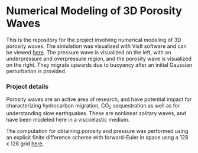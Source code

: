 # Numerical Modeling of 3D Porosity Waves

This is the repository for the project involving numerical modeling of 3D porosity waves. The simulation was visualized with VisIt software and can be viewed [here](https://drive.google.com/file/d/0B5JHF3TQfmV7NHRqR291Q29TVUk/view). The pressure wave is visualized on the left, with an underpressure and overpressure region, and the porosity wave is visualized on the right. They migrate upwards due to buoyancy after an initial Gaussian perturbation is provided.

### Project details

Porosity waves are an active area of research, and have potential impact for characterizing hydrocarbon migration, CO<sub>2</sub> sequestration as well as for understanding slow earthquakes. These are nonlinear solitary waves, and have been modeled here in a viscoelastic medium. 

The computation for obtaining porosity and pressure was performed using an explicit finite difference scheme with forward-Euler in space usng a 128 x 128 grid [here](porosity_3d.py). 


